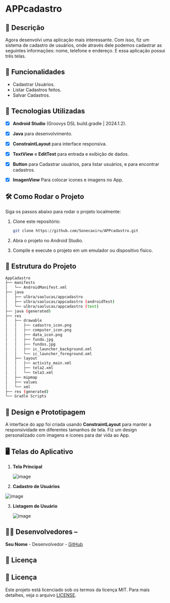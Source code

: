 # **APPcadastro**


## 📱 Descrição

Agora desenvolvi uma aplicação mais interessante. Com
isso, fiz um sistema de cadastro de usuários, onde através
dele podemos cadastrar as seguintes informações: nome, telefone e
endereço. E essa aplicação possui três telas.


## 🔧 Funcionalidades

- Cadastrar Usuários.
- Listar Cadastros feitos.
- Salvar Cadastros.


## 🚀 Tecnologias Utilizadas

- [x] **Android Studio** (Groovys DSL build.gradle | 2024.1.2).
- [x] **Java** para desenvolvimento.
- [x] **ConstraintLayout** para interface responsiva.
- [x] **TextView** e **EditText** para entrada e exibição de dados.
- [x] **Button**   para Cadastrar usuários, para listar usuários, e para encontrar cadastros.
- [x] **ImagenView** Para colocar icones e imagens no App.


## 🛠️ Como Rodar o Projeto

Siga os passos abaixo para rodar o projeto localmente:

1. Clone este repositório:

    ```bash
    git clone https://github.com/Sonecaxiru/APPcadastro.git

    ```

2. Abra o projeto no Android Studio.
3. Compile e execute o projeto em um emulador ou dispositivo físico.

## 📂 Estrutura do Projeto

```bash
AppCadastro
├── manifests
│   └── AndroidManifest.xml
├── java
│   ├── ulbra/saolucas/appcadastro
│   ├── ulbra/saolucas/appcadastro (androidTest)
│   └── ulbra/saolucas/appcadastro (test)
├── java (generated)
├── res
│   ├── drawable
│   │   ├── cadastro_icon.png
│   │   ├── computer_icon.png
│   │   ├── data_icon.png
│   │   ├── fundo.jpg
│   │   ├── fundos.jpg
│   │   ├── ic_launcher_background.xml
│   │   └── ic_launcher_foreground.xml
│   ├── layout
│   │   ├── activity_main.xml
│   │   ├── tela2.xml
│   │   └── tela3.xml
│   ├── mipmap
│   ├── values
│   └── xml
├── res (generated)
└── Gradle Scripts
```


## 🎨 Design e Prototipagem
 
A interface do app foi criada usando **ConstraintLayout** para manter a responsividade em diferentes tamanhos de tela.
Fiz um design personalizado com imagens e icones para dar vida ao App.



## 🖥️ Telas do Aplicativo

1. **Tela Principal**

   ![image](https://github.com/user-attachments/assets/88804539-a75f-4a2d-807d-167455169461)

2. **Cadastro de Usuários**

  ![image](https://github.com/user-attachments/assets/1dffc8a3-aba3-49ef-9223-3be77168c3a8)

3. **Listagem de Usuário**

   ![image](https://github.com/user-attachments/assets/02df16d7-9377-40fb-bb9a-16329dfbfe02)


## 👨‍💻 Desenvolvedores –

**Seu Nome** - Desenvolvedor - [GitHub](https://github.com/Sonecaxiru)
 
 ## 📄 Licença
 

 ## 📄 Licença


Este projeto está licenciado sob os termos da licença MIT. 
Para mais
detalhes, veja o arquivo [LICENSE](https://github.com/Sonecaxiru/APPcadastro/blob/master/LICENSE).
  
     

 

